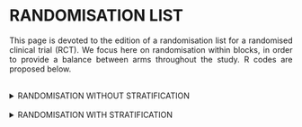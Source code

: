 # RANDOMISATION LIST

<div style="text-align: justify">

This page is devoted to the edition of a randomisation list for a randomised clinical trial (RCT). We focus here on randomisation within blocks, in order to provide a balance between arms throughout the study. R codes are proposed below.

<br>

<details>
<summary>RANDOMISATION WITHOUT STRATIFICATION</summary>
<br>

*In order to edit a randomisation list for a RCT comparing an experimental treatment against placebo (2 arms), with 410 patients, using random block sizes of 6, 8, 10 and 12 (meaning that each block is defined with 3, 4, 5 or 6 occurences of each arm), we can compute the following code:*

```r

library(blockrand)

randomisation_list <- function(myseed, Npat, labelArms = c("A","B"), block = 1:4) 
{
set.seed(myseed)
mylist <- blockrand(n=Npat,
                    num.levels = length(labelArms),
                    levels = labelArms,
                    block.sizes = block)
}

edit_list <- randomisation_list(myseed=9478, Npat=410, 
                                labelArms=c("Placebo","Experimental treatment"), 
                                block=c(3,4,5,6))
table(edit_list$treatment) 


```

**Input parameters:**
* Npat : number of patients in the randomisation list
* labelArms : vector of labels for randomised arms (vector size = number of arms)
* block : vector of integers defining the block sizes (number of occurence of each arm)

</details>	
<br>


<details>
<summary>RANDOMISATION WITH STRATIFICATION</summary>

### Stratification with one variable

*In order to edit a randomisation list for a RCT comparing an experimental treatment against placebo (2 arms), with 128 patients, using random block sizes of 4, 6 and 8 (meaning that each block is defined with 2, 3, or 4 occurences of each arm), and considering a randomisation stratified with gender (male, female), we can compute the following code:*

```r

library(blockrand)

randomisation_list_strat <- function(myseed, Npat, labelArms = c("A","B"), block = 1:4, 
                                     strat = c("Stratum1","Stratum2")) 
{
set.seed(myseed)

Npat_strat <- Npat / length(strat)

for (i in 1:length(strat)) {
  listrand <- blockrand(n=Npat_strat, 
                        num.levels = length(labelArms), 
                        levels = labelArms, 
                        block.sizes = block,
                        stratum = strat[i])
  if (i > 1) {
    mylist <- rbind(mylist, listrand)
  }
  else {
    mylist <- listrand
  }
}
return(mylist)
}

edit_list <- randomisation_list_strat(myseed=72048, Npat=128, 
                                      labelArms=c("Placebo","Experimental treatment"), 
                                      block=2:4, 
                                      strat=c("Male","Female"))
table(edit_list$stratum, edit_list$treatment) 

```

**Input parameters:**
* Npat : number of patients in the randomisation list
* labelArms : vector of labels for randomised arms (vector size = number of arms)
* block : vector of integers defining the block sizes (number of occurence of each arm)
* strat : vector of labels for stratum (vector size = number of stratum)

<br>

### Stratification with more than one variable

*In order to edit a randomisation list for a RCT comparing an experimental treatment against placebo (2 arms), with 372 patients, using random block sizes of 4, 6 and 8 (meaning that each block is defined with 2, 3, or 4 occurences of each arm), and considering a randomisation stratified with age (< 40 years, > or = 40 years) and centre (3 centres), we can compute the following code:*

```r

library(blockrand)

randomisation_list_strat <- function(myseed, Npat, labelArms = c("A","B"), block = 1:4, 
                                     strat = c("Stratum1","Stratum2")) 
{
set.seed(myseed)

Npat_strat <- Npat / length(strat)

for (i in 1:length(strat)) {
  listrand <- blockrand(n=Npat_strat, 
                        num.levels = length(labelArms), 
                        levels = labelArms, 
                        block.sizes = block,
                        stratum = strat[i])
  if (i > 1) {
    mylist <- rbind(mylist, listrand)
  }
  else {
    mylist <- listrand
  }
}
return(mylist)
}

edit_list <- randomisation_list_strat(myseed=74792, Npat=372, 
                                      labelArms=c("Placebo","Experimental treatment"), 
                                      block=2:4, 
                                      strat=c("<40 and centre 1",
                                              "<40 and centre 2",
                                              "<40 and centre 3",
                                              "40+ and centre 1",
                                              "40+ and centre 2",
                                              "40+ and centre 3"))
table(edit_list$stratum, edit_list$treatment) 

```

**Input parameters:**
* Npat : number of patients in the randomisation list
* labelArms : vector of labels for randomised arms (vector size = number of arms)
* block : vector of integers defining the block sizes (number of occurence of each arm)
* strat : vector of labels for stratum (vector size = number of stratum)


</details>
